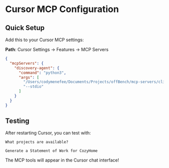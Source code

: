 # Cursor MCP Configuration

## Quick Setup

Add this to your Cursor MCP settings:

**Path**: Cursor Settings → Features → MCP Servers

```json
{
  "mcpServers": {
    "discovery-agent": {
      "command": "python3",
      "args": [
        "/Users/codymenefee/Documents/Projects/offBench/mcp-servers/clients/shopify/offbench-shopify/mcp/src/main.py",
        "--stdio"
      ]
    }
  }
}
```

## Testing

After restarting Cursor, you can test with:

```
What projects are available?
```

```
Generate a Statement of Work for CozyHome
```

The MCP tools will appear in the Cursor chat interface!

